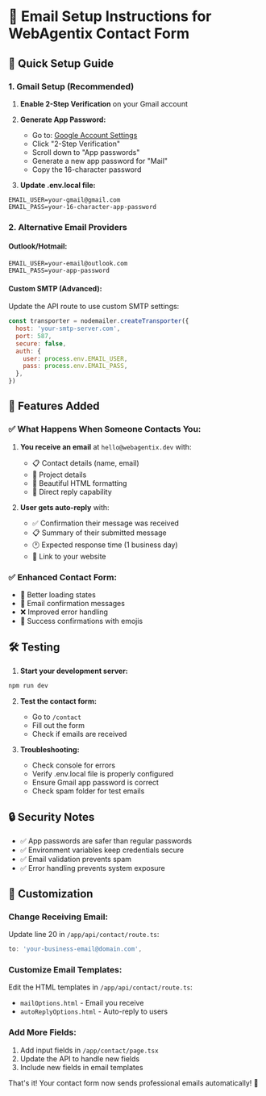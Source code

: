 # 📧 Email Setup Instructions for WebAgentix Contact Form

## 🚀 Quick Setup Guide

### 1. Gmail Setup (Recommended)
1. **Enable 2-Step Verification** on your Gmail account
2. **Generate App Password:**
   - Go to: [Google Account Settings](https://myaccount.google.com/security)
   - Click "2-Step Verification" 
   - Scroll down to "App passwords"
   - Generate a new app password for "Mail"
   - Copy the 16-character password

3. **Update .env.local file:**
```env
EMAIL_USER=your-gmail@gmail.com
EMAIL_PASS=your-16-character-app-password
```

### 2. Alternative Email Providers

#### Outlook/Hotmail:
```env
EMAIL_USER=your-email@outlook.com
EMAIL_PASS=your-app-password
```

#### Custom SMTP (Advanced):
Update the API route to use custom SMTP settings:
```javascript
const transporter = nodemailer.createTransporter({
  host: 'your-smtp-server.com',
  port: 587,
  secure: false,
  auth: {
    user: process.env.EMAIL_USER,
    pass: process.env.EMAIL_PASS,
  },
})
```

## 🔧 Features Added

### ✅ What Happens When Someone Contacts You:

1. **You receive an email** at `hello@webagentix.dev` with:
   - 📋 Contact details (name, email)
   - 💬 Project details
   - 🎨 Beautiful HTML formatting
   - 📧 Direct reply capability

2. **User gets auto-reply** with:
   - ✅ Confirmation their message was received
   - 📋 Summary of their submitted message
   - 🕐 Expected response time (1 business day)
   - 🔗 Link to your website

### ✅ Enhanced Contact Form:
- 🔄 Better loading states
- 📧 Email confirmation messages
- ❌ Improved error handling
- 🎉 Success confirmations with emojis

## 🛠️ Testing

1. **Start your development server:**
```bash
npm run dev
```

2. **Test the contact form:**
   - Go to `/contact`
   - Fill out the form
   - Check if emails are received

3. **Troubleshooting:**
   - Check console for errors
   - Verify .env.local file is properly configured
   - Ensure Gmail app password is correct
   - Check spam folder for test emails

## 🔒 Security Notes

- ✅ App passwords are safer than regular passwords
- ✅ Environment variables keep credentials secure
- ✅ Email validation prevents spam
- ✅ Error handling prevents system exposure

## 📝 Customization

### Change Receiving Email:
Update line 20 in `/app/api/contact/route.ts`:
```typescript
to: 'your-business-email@domain.com',
```

### Customize Email Templates:
Edit the HTML templates in `/app/api/contact/route.ts`:
- `mailOptions.html` - Email you receive
- `autoReplyOptions.html` - Auto-reply to users

### Add More Fields:
1. Add input fields in `/app/contact/page.tsx`
2. Update the API to handle new fields
3. Include new fields in email templates

That's it! Your contact form now sends professional emails automatically! 🎉